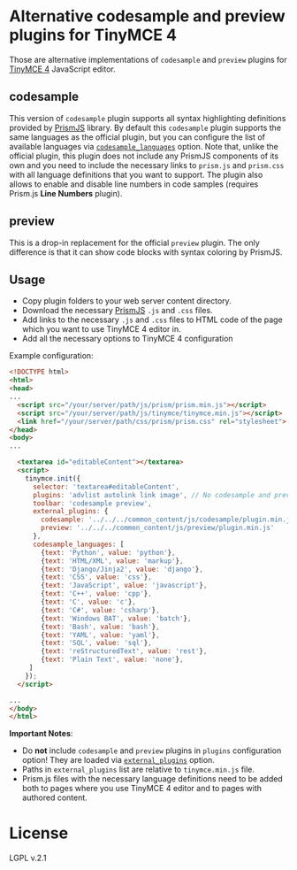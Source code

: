# Alternative codesample and preview plugins for TinyMCE 4

Those are alternative implementations of `codesample` and `preview` plugins for [TinyMCE 4](https://www.tinymce.com/)
JavaScript editor.

## codesample

This version of `codesample` plugin supports all syntax highlighting definitions provided by [PrismJS](http://prismjs.com/)
library. By default this `codesample` plugin supports the same languages as the official plugin, but you can configure
the list of available languages via [`codesample_languages`](https://www.tinymce.com/docs/plugins/codesample/#codesample_languages)
option. Note that, unlike the official plugin, this plugin does not include any PrismJS components of its own
and you need to include the necessary links to `prism.js` and `prism.css` with all language definitions
that you want to support. The plugin also allows to enable and disable line numbers in code samples (requires Prism.js
**Line Numbers** plugin).

## preview

This is a drop-in replacement for the official `preview` plugin. The only difference is that it can show code blocks
with syntax coloring by PrismJS.

## Usage

- Copy plugin folders to your web server content directory.
- Download the necessary [PrismJS](http://prismjs.com/) `.js` and `.css` files.
- Add links to the necessary `.js` and `.css` files to HTML code of the page which
you want to use TinyMCE 4 editor in.
- Add all the necessary options to TinyMCE 4 configuration

Example configuration:
```html
<!DOCTYPE html>
<html>
<head>
...
  <script src="/your/server/path/js/prism/prism.min.js"></script>
  <script src="/your/server/path/js/tinymce/tinymce.min.js"></script>
  <link href="/your/server/path/css/prism/prism.css" rel="stylesheet">
</head>
<body>
...

  <textarea id="editableContent"></textarea>
  <script>
    tinymce.init({
      selector: 'textarea#editableContent',
      plugins: 'advlist autolink link image', // No codesample and preview!
      toolbar: 'codesample preview',
      external_plugins: {
        codesample: '../../../common_content/js/codesample/plugin.min.js',
        preview: '../../../common_content/js/preview/plugin.min.js'
      },
      codesample_languages: [
        {text: 'Python', value: 'python'},
        {text: 'HTML/XML', value: 'markup'},
        {text: 'Django/Jinja2', value: 'django'},
        {text: 'CSS', value: 'css'},
        {text: 'JavaScript', value: 'javascript'},
        {text: 'C++', value: 'cpp'},
        {text: 'C', value: 'c'},
        {text: 'C#', value: 'csharp'},
        {text: 'Windows BAT', value: 'batch'},
        {text: 'Bash', value: 'bash'},
        {text: 'YAML', value: 'yaml'},
        {text: 'SQL', value: 'sql'},
        {text: 'reStructuredText', value: 'rest'},
        {text: 'Plain Text', value: 'none'},
     ]
    });
  </script>

...
</body>
</html> 
```

**Important Notes**:

- Do **not** include `codesample` and `preview` plugins in `plugins` configuration option! They are loaded via
  [`external_plugins`](https://www.tinymce.com/docs/configure/integration-and-setup/#external_plugins) option.
- Paths in `external_plugins` list are relative to `tinymce.min.js` file.
- Prism.js files with the necessary language definitions need to be added both to pages where
  you use TinyMCE 4 editor and to pages with authored content.

# License

LGPL v.2.1
